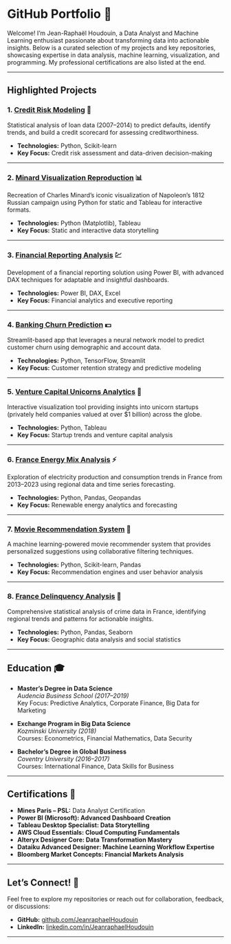 # **GitHub Portfolio** 🌟

Welcome! I’m Jean-Raphaël Houdouin, a Data Analyst and Machine Learning enthusiast passionate about transforming data into actionable insights. Below is a curated selection of my projects and key repositories, showcasing expertise in data analysis, machine learning, visualization, and programming. My professional certifications are also listed at the end.

---

## **Highlighted Projects**

### 1. [**Credit Risk Modeling**](https://github.com/raphaelhoudouin/credit-risk-modeling) 🏦  
Statistical analysis of loan data (2007–2014) to predict defaults, identify trends, and build a credit scorecard for assessing creditworthiness.  

- **Technologies:** Python, Scikit-learn  
- **Key Focus:** Credit risk assessment and data-driven decision-making  

---

### 2. [**Minard Visualization Reproduction**](https://github.com/raphaelhoudouin/minard-visualization-reproduction) 📊  
Recreation of Charles Minard’s iconic visualization of Napoleon’s 1812 Russian campaign using Python for static and Tableau for interactive formats.  

- **Technologies:** Python (Matplotlib), Tableau  
- **Key Focus:** Static and interactive data storytelling  

---

### 3. [**Financial Reporting Analysis**](https://github.com/raphaelhoudouin/financial-reporting-analysis) 💹  
Development of a financial reporting solution using Power BI, with advanced DAX techniques for adaptable and insightful dashboards.  

- **Technologies:** Power BI, DAX, Excel  
- **Key Focus:** Financial analytics and executive reporting  

---

### 4. [**Banking Churn Prediction**](https://github.com/raphaelhoudouin/banking-churn-prediction) 💵  
Streamlit-based app that leverages a neural network model to predict customer churn using demographic and account data.  

- **Technologies:** Python, TensorFlow, Streamlit  
- **Key Focus:** Customer retention strategy and predictive modeling  

---

### 5. [**Venture Capital Unicorns Analytics**](https://github.com/raphaelhoudouin/vc_unicorns_analytics) 🦄  
Interactive visualization tool providing insights into unicorn startups (privately held companies valued at over $1 billion) across the globe.  

- **Technologies:** Python, Tableau  
- **Key Focus:** Startup trends and venture capital analysis  

---

### 6. [**France Energy Mix Analysis**](https://github.com/raphaelhoudouin/france-energy-mix) ⚡  
Exploration of electricity production and consumption trends in France from 2013–2023 using regional data and time series forecasting.  

- **Technologies:** Python, Pandas, Geopandas  
- **Key Focus:** Renewable energy analytics and forecasting  

---

### 7. [**Movie Recommendation System**](https://github.com/raphaelhoudouin/movies-recommender-system) 🎥  
A machine learning-powered movie recommender system that provides personalized suggestions using collaborative filtering techniques.  

- **Technologies:** Python, Scikit-learn, Pandas  
- **Key Focus:** Recommendation engines and user behavior analysis  

---

### 8. [**France Delinquency Analysis**](https://github.com/raphaelhoudouin/france-delinquency-analysis) 👮  
Comprehensive statistical analysis of crime data in France, identifying regional trends and patterns for actionable insights.  

- **Technologies:** Python, Pandas, Seaborn  
- **Key Focus:** Geographic data analysis and social statistics  

---

## **Education** 🎓  

- **Master’s Degree in Data Science**  
  *Audencia Business School (2017–2019)*  
  Key Focus: Predictive Analytics, Corporate Finance, Big Data for Marketing  

- **Exchange Program in Big Data Science**  
  *Kozminski University (2018)*  
  Courses: Econometrics, Financial Mathematics, Data Security  

- **Bachelor’s Degree in Global Business**  
  *Coventry University (2016–2017)*  
  Courses: International Finance, Data Skills for Business  

---

## **Certifications** 🏅  

- **Mines Paris – PSL:**  Data Analyst Certification
- **Power BI (Microsoft): Advanced Dashboard Creation**  
- **Tableau Desktop Specialist: Data Storytelling**  
- **AWS Cloud Essentials: Cloud Computing Fundamentals**  
- **Alteryx Designer Core: Data Transformation Mastery**  
- **Dataiku Advanced Designer: Machine Learning Workflow Expertise**  
- **Bloomberg Market Concepts: Financial Markets Analysis**  

---

## **Let’s Connect!** 🤝  

Feel free to explore my repositories or reach out for collaboration, feedback, or discussions:  

- **GitHub:** [github.com/JeanraphaelHoudouin](https://github.com/raphaelhoudouin)  
- **LinkedIn:** [linkedin.com/in/JeanraphaelHoudouin](https://linkedin.com/in/jeanraphaelhoudouin)  

---
